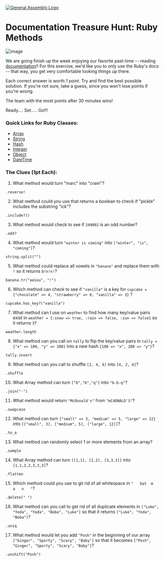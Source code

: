 [![General Assembly Logo](https://camo.githubusercontent.com/1a91b05b8f4d44b5bbfb83abac2b0996d8e26c92/687474703a2f2f692e696d6775722e636f6d2f6b6538555354712e706e67)](https://generalassemb.ly/education/web-development-immersive)

# Documentation Treasure Hunt: Ruby Methods

![image](http://www.nothomesyndrome.com/uploads/2/1/0/0/21007102/281547392.jpg?405)

We are going finish up the week enjoying our favorite past-time -- reading [ documentation](http://ruby-doc.org/)!!
For this exercise, we'd like you to _only_ use the Ruby's docs -- that way, you get
very comfortable looking things up there.

Each correct answer is worth 1 point. Try and find the best possible solution. If you're not sure, take a guess, since you won't lose points if you're wrong.

The team with the most points after 30 minutes wins!

Ready.... Set..... Go!!!

### Quick Links for Ruby Classes:
- [Array](http://ruby-doc.org/core-2.3.0/Array.html)
- [String](http://ruby-doc.org/core-2.3.0/String.html)
- [Hash](http://ruby-doc.org/core-2.3.0/Hash.html)
- [Integer](http://ruby-doc.org/core-2.3.0/Integer.html)
- [Object](http://ruby-doc.org/core-2.3.0/Object.html)
- [DateTime](http://ruby-doc.org/stdlib-2.3.0/libdoc/date/rdoc/DateTime.html)

### The Clues (1pt Each):

1.   What method would turn "marc" into "cram"?
  ```
  .reverse!
  ```
2.   What method could you use that returns a boolean to check if "pickle" includes the substring "ick"?
  ```
  .include?()
  ```
3.  What method would check to see if `249092` is an odd number?
  ```
  .odd?
  ```
4.   What method would turn `"winter is coming"` into `["winter", "is", "coming"]`?
  ```
  string.split("")
  ```
5.   What method could replace all vowels in `"banana"` and replace them with `!` so it returns `b!n!n!`?
  ```
  banana.tr("aeiou", "!")
  ```
6.  Which method can check to see if `"vanilla"` is a key for `cupcake = {"chocolate" => 4, "strawberry" => 0, "vanilla" => 3}` ?
  ```
  cupcake.has_key?("vanilla")
  ```
7.   What method can I use on `weather` to find how many key/value pairs exist in `weather = {:snow => true, :rain => false, :sun => false}` so it returns `3`?
  ```
  weather.length
  ```
8.  What method can you call on `tally` to flip the key/value pairs in `tally = {"x" => 100, "y" => 200}` into  a new hash `{100 => "x", 200 => "y"}`?
  ```
 tally.invert
  ```
9.   What method can you call to shuffle `[2, 4, 6]` into `[4, 2, 6]`?
  ```
  .shuffle
  ```
10.  What Array method can turn `["b","b","q"]` into `"b-b-q"`?
  ```
  .join("-")
  ```
11.   What method would return `"McDonald's"` from `"mCdONALD'S"`?
  ```
  .swapcase
  ```
12.   What method can turn `{"small" => 3, "medium" => 5, "large" => 12}` into `[["small", 3], ["medium", 5], ["large", 12]]`?
  ```
  .to_a
  ```
13.   What method can randomly select 1 or more elements from an array?
  ```
  .sample
  ```
14. What Array method can turn `[[1,1], [2,2], [3,3,3]]` into `[1,1,2,2,3,3,3]`?
  ```
  .flatten
  ```
15. Which method could you use to git rid of all whitespace in `"   bat  m   a   n   "`?
  ```
  .delete(" ")
  ```
16. What method can you call to get rid of all duplicate elements in `["Luke", "Yoda", "Yoda", "Boba", "Luke"]` so that it returns `["Luke", "Yoda", "Boba"]`?
  ```
  .uniq
  ```
17. What method would let you add `"Posh"` in the beginning of our array `["Ginger", "Sporty", "Scary", "Baby"]` so that it becomes `["Posh", "Ginger", "Sporty", "Scary", "Baby"]`?
  ```
  .unshift("Posh")
  ```
